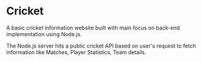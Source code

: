 # Cricket

A basic cricket information website built with main focus on back-end implementation using Node.js.
<p> The Node.js server hits a public cricket API based on user's request to fetch information like Matches, Player Statistics, Team details. </p>
